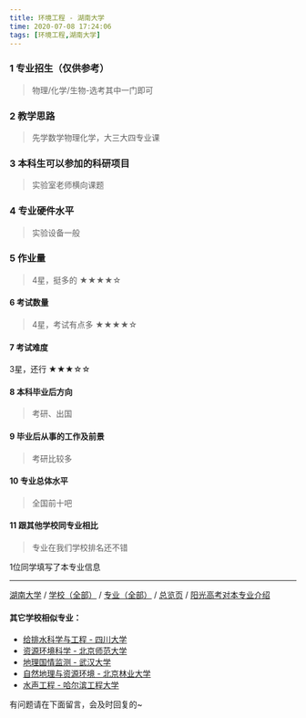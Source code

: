 ```yaml
---
title: 环境工程 - 湖南大学
time: 2020-07-08 17:24:06
tags: [环境工程,湖南大学]
---
```

### 1 专业招生（仅供参考）  
> 物理/化学/生物-选考其中一门即可


### 2 教学思路
> 先学数学物理化学，大三大四专业课


### 3 本科生可以参加的科研项目
> 实验室老师横向课题


### 4 专业硬件水平
> 实验设备一般


### 5 作业量
>4星，挺多的
★★★★☆


#### 6 考试数量
>4星，考试有点多
★★★★☆


#### 7 考试难度
> 
3星，还行
★★★☆☆


#### 8 本科毕业后方向
> 考研、出国


#### 9 毕业后从事的工作及前景
> 考研比较多


#### 10 专业总体水平
> 全国前十吧


#### 11 跟其他学校同专业相比
> 专业在我们学校排名还不错

1位同学填写了本专业信息
***
[湖南大学](https://univgo.github.io/2020/07/08/湖南大学) / [学校（全部）](https://univgo.github.io/2020/07/08/3efa6bcca419) / [专业（全部）](https://univgo.github.io/2020/07/08/2d4c6d3552c2) / [总览页](https://univgo.github.io/2020/07/08/445daeb4fa00) / [阳光高考对本专业介绍](http://gaokao.chsi.com.cn/sch/zyk/view.do?schId=73396077&specId=73384560)
#### 其它学校相似专业：
- [给排水科学与工程 - 四川大学](https://univgo.github.io/2020/07/08/0ac0d4338395)
- [资源环境科学 - 北京师范大学](https://univgo.github.io/2020/07/08/3d3ddaa930cb)
- [地理国情监测 - 武汉大学](https://univgo.github.io/2020/07/08/091b8174f54b)
- [自然地理与资源环境 - 北京林业大学](https://univgo.github.io/2020/07/08/b31c5bfe4f61)
- [水声工程 - 哈尔滨工程大学](https://univgo.github.io/2020/07/08/135b63edb39e)

有问题请在下面留言，会及时回复的~